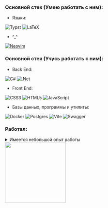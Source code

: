 ### Основной стек (Умею работать с ним):
- Языки:

![Typst](https://img.shields.io/badge/typst-%23239dad.svg?style=for-the-badge&logo=typst&logoColor=white) ![LaTeX](https://img.shields.io/badge/latex-%23008080.svg?style=for-the-badge&logo=latex&logoColor=white)
- ^\_^

[![Neovim](https://img.shields.io/badge/Neovim-57A143?style=for-the-badge&logo=neovim&logoColor=000)](#)

### Основной стек (Учусь работать с ним):

- Back End:

![C#](https://img.shields.io/badge/c%23-%23239120.svg?style=for-the-badge&logo=csharp&logoColor=white) ![.Net](https://img.shields.io/badge/.NET-5C2D91?style=for-the-badge&logo=.net&logoColor=white)

- Front End:

![CSS3](https://img.shields.io/badge/css3-%231572B6.svg?style=for-the-badge&logo=css3&logoColor=white) ![HTML5](https://img.shields.io/badge/html5-%23E34F26.svg?style=for-the-badge&logo=html5&logoColor=white) ![JavaScript](https://img.shields.io/badge/javascript-%23323330.svg?style=for-the-badge&logo=javascript&logoColor=%23F7DF1E)

- Базы данных, программы и утилиты:

![Docker](https://img.shields.io/badge/docker-%230db7ed.svg?style=for-the-badge&logo=docker&logoColor=white) ![Postgres](https://img.shields.io/badge/postgres-%23316192.svg?style=for-the-badge&logo=postgresql&logoColor=white) ![Vite](https://img.shields.io/badge/vite-%23646CFF.svg?style=for-the-badge&logo=vite&logoColor=white) ![Swagger](https://img.shields.io/badge/-Swagger-%23Clojure?style=for-the-badge&logo=swagger&logoColor=white)

### Работал:
<details>
  <summary>Имеется небольшой опыт работы</summary>

- Языки:

![C++](https://img.shields.io/badge/c++-%2300599C.svg?style=for-the-badge&logo=c%2B%2B&logoColor=white) ![Python](https://img.shields.io/badge/python-3670A0?style=for-the-badge&logo=python&logoColor=ffdd54)

- Фреймворки и библиотеки:

![FastAPI](https://img.shields.io/badge/FastAPI-005571?style=for-the-badge&logo=fastapi)

- Базы данных, программы и утилиты:

![CMake](https://img.shields.io/badge/CMake-%23008FBA.svg?style=for-the-badge&logo=cmake&logoColor=white)

</details>

<a href="https://github.com/anuraghazra/github-readme-stats">
  <img height=200 align="center" src="https://github-readme-stats.vercel.app/api/top-langs/?username=aragami3070&theme=dark&hide_border=false&include_all_commits=true&count_private=true&layout=compact" />
</a>

